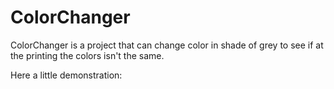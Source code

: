 # ColorChanger
ColorChanger is a project that can change color in shade of grey to see if at the printing the colors isn't the same.

Here a little demonstration:

